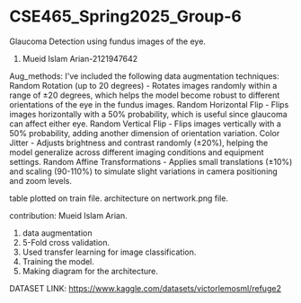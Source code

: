 # CSE465_Spring2025_Group-6

Glaucoma Detection using fundus images of the eye.
1. Mueid Islam Arian-2121947642

Aug_methods:
I've included the following data augmentation techniques:
Random Rotation (up to 20 degrees) - Rotates images randomly within a range of ±20 degrees, which helps the model become robust to different orientations of the eye in the fundus images.
Random Horizontal Flip - Flips images horizontally with a 50% probability, which is useful since glaucoma can affect either eye.
Random Vertical Flip - Flips images vertically with a 50% probability, adding another dimension of orientation variation.
Color Jitter - Adjusts brightness and contrast randomly (±20%), helping the model generalize across different imaging conditions and equipment settings.
Random Affine Transformations - Applies small translations (±10%) and scaling (90-110%) to simulate slight variations in camera positioning and zoom levels.

table plotted on train file. architecture on nertwork.png file.


contribution: Mueid Islam Arian. 
1. data augmentation
2. 5-Fold cross validation.
3. Used transfer learning for image classification.
4. Training the model.
5. Making diagram for the architecture.

DATASET LINK: https://www.kaggle.com/datasets/victorlemosml/refuge2
